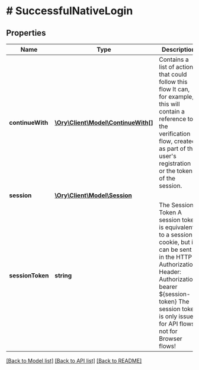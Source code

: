 # # SuccessfulNativeLogin

## Properties

Name | Type | Description | Notes
------------ | ------------- | ------------- | -------------
**continueWith** | [**\Ory\Client\Model\ContinueWith[]**](ContinueWith.md) | Contains a list of actions, that could follow this flow  It can, for example, this will contain a reference to the verification flow, created as part of the user&#39;s registration or the token of the session. | [optional]
**session** | [**\Ory\Client\Model\Session**](Session.md) |  |
**sessionToken** | **string** | The Session Token  A session token is equivalent to a session cookie, but it can be sent in the HTTP Authorization Header:  Authorization: bearer ${session-token}  The session token is only issued for API flows, not for Browser flows! | [optional]

[[Back to Model list]](../../README.md#models) [[Back to API list]](../../README.md#endpoints) [[Back to README]](../../README.md)
